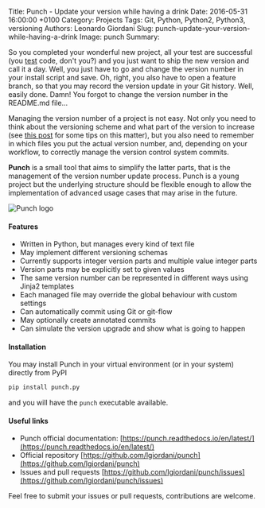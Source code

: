 Title: Punch - Update your version while having a drink
Date: 2016-05-31 16:00:00 +0100
Category: Projects
Tags: Git, Python, Python2, Python3, versioning
Authors: Leonardo Giordani
Slug: punch-update-your-version-while-having-a-drink
Image: punch
Summary: 

So you completed your wonderful new project, all your test are successful (you [test](/categories/tdd/) code, don't you?) and you just want to ship the new version and call it a day. Well, you just have to go and change the version number in your install script and save. Oh, right, you also have to open a feature branch, so that you may record the version update in your Git history. Well, easily done. Damn! You forgot to change the version number in the README.md file...
 
Managing the version number of a project is not easy. Not only you need to think about the versioning scheme and what part of the version to increase (see [this post](/blog/2013/03/20/versioning-an-underrated-discipline/) for some tips on this matter), but you also need to remember in which files you put the actual version number, and, depending on your workflow, to correctly manage the version control system commits.

**Punch** is a small tool that aims to simplify the latter parts, that is the management of the version number update process. Punch is a young project but the underlying structure should be flexible enough to allow the implementation of advanced usage cases that may arise in the future.

![Punch logo](/images/punch/icon_400x400.png)

#### Features

* Written in Python, but manages every kind of text file
* May implement different versioning schemas
* Currently supports integer version parts and multiple value integer parts
* Version parts may be explicitly set to given values
* The same version number can be represented in different ways using Jinja2 templates
* Each managed file may override the global behaviour with custom settings
* Can automatically commit using Git or git-flow
* May optionally create annotated commits
* Can simulate the version upgrade and show what is going to happen

#### Installation

You may install Punch in your virtual environment (or in your system) directly from PyPI

``` sh
pip install punch.py
```

and you will have the `punch` executable available.

#### Useful links

* Punch official documentation: [https://punch.readthedocs.io/en/latest/](https://punch.readthedocs.io/en/latest/)
* Official repository [https://github.com/lgiordani/punch](https://github.com/lgiordani/punch)
* Issues and pull requests [https://github.com/lgiordani/punch/issues](https://github.com/lgiordani/punch/issues)

Feel free to submit your issues or pull requests, contributions are welcome.